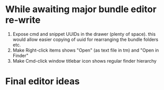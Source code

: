 # While awaiting major bundle editor re-write

1. Expose cmd and snippet  UUIDs in the drawer (plenty of space). this would allow easier copying of uuid for rearranging the bundle folders etc.
2. Make Right-click items shows "Open" (as text file in tm) and "Open in Finder"
3. Make Cmd-click window titlebar icon shows regular finder hierarchy 

# Final editor ideas